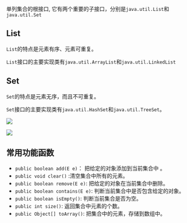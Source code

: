 单列集合的根接口, 它有两个重要的子接口，分别是`java.util.List`和`java.util.Set`

## List

`List`的特点是元素有序、元素可重复。

`List`接口的主要实现类有`java.util.ArrayList`和`java.util.LinkedList`

## Set

`Set`的特点是元素无序，而且不可重复。

`Set`接口的主要实现类有`java.util.HashSet`和`java.util.TreeSet`。



![](https://pic.superbed.cn/item/5d9e851d451253d178de5d64.jpg)

![](https://pic.superbed.cn/item/5d9e85b7451253d178deeaa4.jpg)



## 常用功能函数

- `public boolean add(E e)`： 把给定的对象添加到当前集合中 。
- `public void clear()` :清空集合中所有的元素。
- `public boolean remove(E e)`: 把给定的对象在当前集合中删除。
- `public boolean contains(E e)`: 判断当前集合中是否包含给定的对象。
- `public boolean isEmpty()`: 判断当前集合是否为空。
- `public int size()`: 返回集合中元素的个数。
- `public Object[] toArray()`: 把集合中的元素，存储到数组中。























